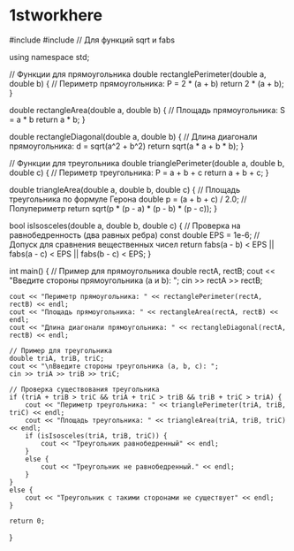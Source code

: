 # 1stworkhere

#include <iostream>
#include <cmath>    // Для функций sqrt и fabs

using namespace std;

// Функции для прямоугольника
double rectanglePerimeter(double a, double b) {
    // Периметр прямоугольника: P = 2 * (a + b)
    return 2 * (a + b);
}

double rectangleArea(double a, double b) {
    // Площадь прямоугольника: S = a * b
    return a * b;
}

double rectangleDiagonal(double a, double b) {
    // Длина диагонали прямоугольника: d = sqrt(a^2 + b^2)
    return sqrt(a * a + b * b);
}

// Функции для треугольника
double trianglePerimeter(double a, double b, double c) {
    // Периметр треугольника: P = a + b + c
    return a + b + c;
}

double triangleArea(double a, double b, double c) {
    // Площадь треугольника по формуле Герона
    double p = (a + b + c) / 2.0; // Полупериметр
    return sqrt(p * (p - a) * (p - b) * (p - c));
}

bool isIsosceles(double a, double b, double c) {
    // Проверка на равнобедренность (два равных ребра)
    const double EPS = 1e-6; // Допуск для сравнения вещественных чисел
    return fabs(a - b) < EPS || fabs(a - c) < EPS || fabs(b - c) < EPS;
}

int main() {
    // Пример для прямоугольника
    double rectA, rectB;
    cout << "Введите стороны прямоугольника (a и b): ";
    cin >> rectA >> rectB;

    cout << "Периметр прямоугольника: " << rectanglePerimeter(rectA, rectB) << endl;
    cout << "Площадь прямоугольника: " << rectangleArea(rectA, rectB) << endl;
    cout << "Длина диагонали прямоугольника: " << rectangleDiagonal(rectA, rectB) << endl;

    // Пример для треугольника
    double triA, triB, triC;
    cout << "\nВведите стороны треугольника (a, b, c): ";
    cin >> triA >> triB >> triC;

    // Проверка существования треугольника
    if (triA + triB > triC && triA + triC > triB && triB + triC > triA) {
        cout << "Периметр треугольника: " << trianglePerimeter(triA, triB, triC) << endl;
        cout << "Площадь треугольника: " << triangleArea(triA, triB, triC) << endl;
        if (isIsosceles(triA, triB, triC)) {
            cout << "Треугольник равнобедренный" << endl;
        }
        else {
            cout << "Треугольник не равнобедренный." << endl;
        }
    }
    else {
        cout << "Треугольник с такими сторонами не существует" << endl;
    }

    return 0;
}
